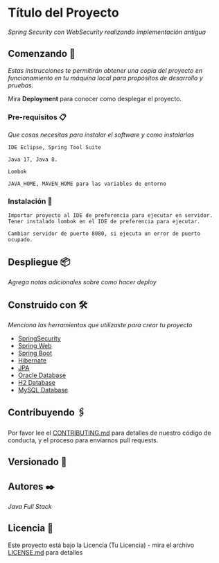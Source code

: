# Título del Proyecto

_Spring Security con WebSecurity realizando implementación antigua_

## Comenzando 🚀

_Estas instrucciones te permitirán obtener una copia del proyecto en funcionamiento en tu máquina local para propósitos de desarrollo y pruebas._

Mira **Deployment** para conocer como desplegar el proyecto.


### Pre-requisitos 📋

_Que cosas necesitas para instalar el software y como instalarlas_

```
IDE Eclipse, Spring Tool Suite
```

```
Java 17, Java 8.
```

```
Lombok
```


```
JAVA_HOME, MAVEN_HOME para las variables de entorno
```
### Instalación 🔧

```
Importar proyecto al IDE de preferencia para ejecutar en servidor.
Tener instalado lombok en el IDE de preferencia para ejecutar.
```
```
Cambiar servidor de puerto 8080, si ejecuta un error de puerto ocupado.
```

## Despliegue 📦

_Agrega notas adicionales sobre como hacer deploy_


## Construido con 🛠️

_Menciona las herramientas que utilizaste para crear tu proyecto_

* [SpringSecurity]()
* [Spring Web]()
* [Spring Boot]()
* [Hibernate]()
* [JPA]()
* [Oracle Database]()
* [H2 Database]()
* [MySQL Database]()

## Contribuyendo 🖇️

Por favor lee el [CONTRIBUTING.md](https://github.com/adrianfrancof/SpringSecurityV2-old.git) para detalles de nuestro código de conducta, y el proceso para enviarnos pull requests.


## Versionado 📌



## Autores ✒️

_Java Full Stack_

## Licencia 📄

Este proyecto está bajo la Licencia (Tu Licencia) - mira el archivo [LICENSE.md](LICENSE.md) para detalles
